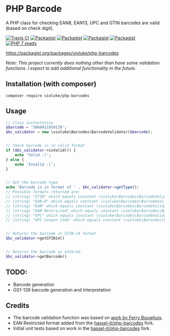 # PHP Barcode
A PHP class for checking EAN8, EAN13, UPC and GTIN barcodes are valid (based on check digit).

[![Travis CI](https://img.shields.io/travis/violuke/php-barcodes.svg?maxAge=3600)](https://travis-ci.org/violuke/php-barcodes)
[![Packagist](https://img.shields.io/packagist/v/violuke/php-barcodes.svg?maxAge=3600)](https://github.com/violuke/php-barcodes)
[![Packagist](https://img.shields.io/packagist/dt/violuke/php-barcodes.svg?maxAge=3600)](https://github.com/violuke/php-barcodes)
[![Packagist](https://img.shields.io/packagist/dm/violuke/php-barcodes.svg?maxAge=3600)](https://github.com/violuke/php-barcodes)
[![Packagist](https://img.shields.io/packagist/l/violuke/php-barcodes.svg?maxAge=3600)](https://github.com/violuke/php-barcodes)
[![PHP 7 ready](http://php7ready.timesplinter.ch/violuke/php-barcodes/master/badge.svg)](https://travis-ci.org/violuke/php-barcodes)


https://packagist.org/packages/violuke/php-barcodes

_Note: This project currently does nothing other than have some validation functions. I expect to add additional functionality in the future._

## Installation (with composer)
```
composer require violuke/php-barcodes
```

## Usage
```php
// Class instantation
$barcode = '5060411950139';
$bc_validator = new \violuke\Barcodes\BarcodeValidator($barcode);


// Check barcode is in valid format
if ($bc_validator->isValid()) {
	echo 'Valid :)';
} else {
	echo 'Invalid :(';
}


// Get the barcode type
echo 'Barcode is in format of ' . $bc_validator->getType();
// Possible formats returned are:
// (string) "GTIN" which equals constant \violuke\Barcodes\BarcodeValidator::TYPE_GTIN
// (string) "EAN-8" which equals constant \violuke\Barcodes\BarcodeValidator::TYPE_EAN_8
// (string) "EAN" which equals constant \violuke\Barcodes\BarcodeValidator::TYPE_EAN
// (string) "EAN Restricted" which equals constant \violuke\Barcodes\BarcodeValidator::TYPE_EAN_RESTRICTED
// (string) "UPC" which equals constant \violuke\Barcodes\BarcodeValidator::TYPE_UPC
// (string) "UPC Coupon Code" which equals constant \violuke\Barcodes\BarcodeValidator::TYPE_UPC_COUPON_CODE


// Returns the barcode in GTIN-14 format
$bc_validator->getGTIN14()


// Returns the barcode as entered
$bc_validator->getBarcode()
```

## TODO:
* Barcode generation
* GS1-128 barcode generation and interpretation

## Credits
* The barcode validation function was based on [work by Ferry Bouwhuis](http://www.phpclasses.org/package/8560-PHP-Detect-type-and-check-EAN-and-UPC-barcodes.html).
* EAN Restricted format added from the [hassel-it/php-barcodes](https://github.com/hassel-it/php-barcodes) fork.
* Initial unit tests based on work in the [hassel-it/php-barcodes](https://github.com/hassel-it/php-barcodes) fork.
